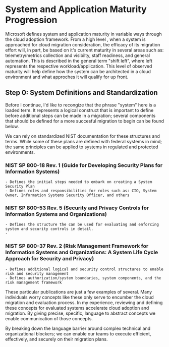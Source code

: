 # System and Application Maturity Progression

Microsoft defines system and application maturity in variable ways through the cloud adoption framework.
From a high level , when a system is approached for cloud migration consideration, the efficacy of its migration effort
will, in part, be based on it's current maturity in several areas such as: telemetry/metrics collection and visibilty, staff readiness, and general automation. This is described in the general term "shift left", where left represents the respective workload/application. This level of observed maturity will help define how the system can be architected in a cloud environment and what approches it will qualify for up front.


## Step 0: System Definitions and Standardization

Before I continue, I'd like to recongize that the phrase "system" here is a loaded term. It represents a logical construct that is important to define before additional steps can be made in a migration; several components that should be defined for a more succesful migration to begin can be found below.

We can rely on standardized NIST documentation for these structures and terms. While some of these plans are defined with federal systems in mind; the same principles can be applied to systems in regulated and protected environments.

### NIST SP 800-18 Rev. 1 (Guide for Developing Security Plans for Information Systems)
    - Defines the initial steps needed to embark on creating a System Security Plan
    - Defines roles and responsibilities for roles such as: CIO, System Owner, Information Systems Security Officer, and others

### NIST SP 800-53 Rev. 5 (Security and Privacy Controls for Information Systems and Organizations)
    - Defines the structure the can be used for evaluating and enforcing system and security controls in detail.
    - 

### NIST SP 800-37 Rev. 2 (Risk Management Framework for Information Systems and Organizations: A System Life Cycle Approach for Security and Privacy)
    - Defines additional logical and security control structures to enable risk and security management
    - Defines authorization/system boundaries, system components, and the risk management framework

These particular publications are just a few examples of several. Many individuals worry concepts like these only serve to encumber the cloud migration and evaluation process. In my experience, reviewing and defining these concepts for evaluated systems accelerate cloud adoption and migration. By giving precise, specific, language to abstract concepts we enable communication of those concepts.

By breaking down the language barrier around complex technical and organizational blockers; we can enable our teams to execute efficient, effectively, and securely on their migration plans.